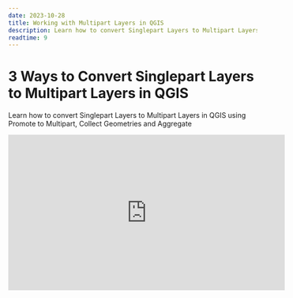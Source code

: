 ```yaml
---
date: 2023-10-28
title: Working with Multipart Layers in QGIS
description: Learn how to convert Singlepart Layers to Multipart Layers in QGIS using Promote to Multipart, Collect Geometries and Aggregate
readtime: 9
---
```


# 3 Ways to Convert Singlepart Layers to Multipart Layers in QGIS

Learn how to convert Singlepart Layers to Multipart Layers in QGIS using Promote to Multipart, Collect Geometries and Aggregate

<iframe width="560" height="315" src="https://www.youtube.com/embed/Unh064Y8x3Y?si=C7BZpQhWu4bMNbJP" title="YouTube video player" frameborder="0" allow="accelerometer; autoplay; clipboard-write; encrypted-media; gyroscope; picture-in-picture; web-share" allowfullscreen></iframe>

